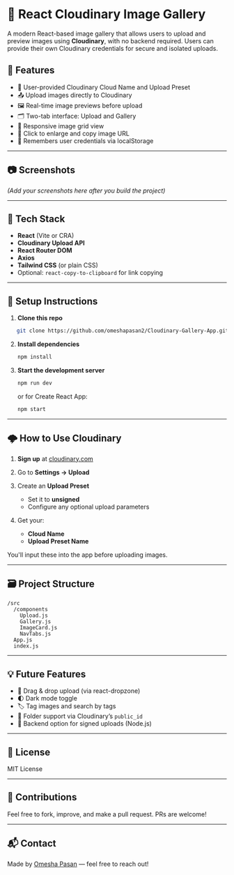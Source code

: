 # 📸 React Cloudinary Image Gallery

A modern React-based image gallery that allows users to upload and preview images using **Cloudinary**, with no backend required. Users can provide their own Cloudinary credentials for secure and isolated uploads.

## 🚀 Features

- 🔐 User-provided Cloudinary Cloud Name and Upload Preset
- 📤 Upload images directly to Cloudinary
- 🖼️ Real-time image previews before upload
- 🗂️ Two-tab interface: Upload and Gallery
- 🧱 Responsive image grid view
- 🔗 Click to enlarge and copy image URL
- 💾 Remembers user credentials via localStorage

---

## 📷 Screenshots

*(Add your screenshots here after you build the project)*

---

## 🧠 Tech Stack

- **React** (Vite or CRA)
- **Cloudinary Upload API**
- **React Router DOM**
- **Axios**
- **Tailwind CSS** (or plain CSS)
- Optional: `react-copy-to-clipboard` for link copying

---

## 🔧 Setup Instructions

1. **Clone this repo**
```bash
   git clone https://github.com/omeshapasan2/Cloudinary-Gallery-App.git
```

2. **Install dependencies**

   ```bash
   npm install
   ```

3. **Start the development server**

   ```bash
   npm run dev
   ```

   or for Create React App:

   ```bash
   npm start
   ```

---

## 🌩️ How to Use Cloudinary

1. **Sign up** at [cloudinary.com](https://cloudinary.com)
2. Go to **Settings → Upload**
3. Create an **Upload Preset**

   * Set it to **unsigned**
   * Configure any optional upload parameters
4. Get your:

   * **Cloud Name**
   * **Upload Preset Name**

You'll input these into the app before uploading images.

---

## 🗃️ Project Structure

```
/src
  /components
    Upload.js
    Gallery.js
    ImageCard.js
    NavTabs.js
  App.js
  index.js
```

---

## 💡 Future Features

* 🔄 Drag & drop upload (via react-dropzone)
* 🌓 Dark mode toggle
* 🏷️ Tag images and search by tags
* 📁 Folder support via Cloudinary’s `public_id`
* 🔐 Backend option for signed uploads (Node.js)

---

## 📄 License

MIT License

---

## 🤝 Contributions

Feel free to fork, improve, and make a pull request. PRs are welcome!

---

## 📬 Contact

Made by [Omesha Pasan](https://portfolio.omeshapasan.site) — feel free to reach out!

